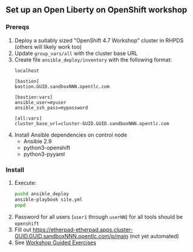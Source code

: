 ## Set up an Open Liberty on OpenShift workshop

### Prereqs
1. Deploy a suitably sized "OpenShift 4.7 Workshop" cluster in RHPDS (others will likely work too)
1. Update `group_vars/all` with the cluster base URL
1. Create file `ansible_deploy/inventory` with the following format:
    ```
    localhost

    [bastion]
    bastion.GUID.sandboxNNN.opentlc.com

    [bastion:vars]
    ansible_user=myuser
    ansible_ssh_pass=mypassword

    [all:vars]
    cluster_base_url=cluster-GUID.GUID.sandboxNNN.opentlc.com
    ```
1. Install Ansible dependencies on control node
   - Ansible 2.9
   - python3-openshift
   - python3-pyyaml

### Install
1. Execute:
    ```bash
    pushd ansible_deploy
    ansible-playbook site.yml
    popd
    ```
1. Password for all users (`user1` through `userNN`) for all tools should be `openshift`
1. Fill out https://etherpad-etherpad.apps.cluster-GUID.GUID.sandboxNNN.opentlc.com/p/main (not yet automated)
1. See [Workshop Guided Exercises](https://github.com/mattparko/liberty-workshop)
